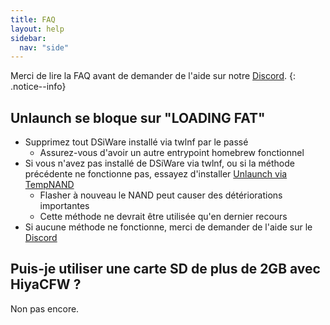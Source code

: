 ```yaml
---
title: FAQ
layout: help
sidebar:
  nav: "side"
---
```


Merci de lire la FAQ avant de demander de l'aide sur notre [Discord](/help/discord).
{: .notice--info}

## Unlaunch se bloque sur "LOADING FAT"

- Supprimez tout DSiWare installé via twlnf par le passé
  - Assurez-vous d'avoir un autre entrypoint homebrew fonctionnel
- Si vous n'avez pas installé de DSiWare via twlnf, ou si la méthode précédente ne fonctionne pas, essayez d'installer [Unlaunch via TempNAND](/more/installing-unlaunch-(tempnand))
  - Flasher à nouveau le NAND peut causer des détériorations importantes
  - Cette méthode ne devrait être utilisée qu'en dernier recours
- Si aucune méthode ne fonctionne, merci de demander de l'aide sur le [Discord](/help/discord)

## Puis-je utiliser une carte SD de plus de 2GB avec HiyaCFW ?

Non pas encore.